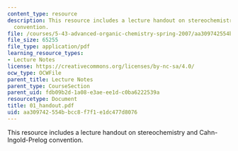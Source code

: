 ```yaml
---
content_type: resource
description: This resource includes a lecture handout on stereochemistry and  Cahn-Ingold-Prelog
  convention.
file: /courses/5-43-advanced-organic-chemistry-spring-2007/aa309742554bbcc8f7f1e1dc477d8076_01_handout.pdf
file_size: 65255
file_type: application/pdf
learning_resource_types:
- Lecture Notes
license: https://creativecommons.org/licenses/by-nc-sa/4.0/
ocw_type: OCWFile
parent_title: Lecture Notes
parent_type: CourseSection
parent_uid: fdb09b2d-1a08-e3ae-ee1d-c0ba6222539a
resourcetype: Document
title: 01_handout.pdf
uid: aa309742-554b-bcc8-f7f1-e1dc477d8076
---
```

This resource includes a lecture handout on stereochemistry and  Cahn-Ingold-Prelog convention.